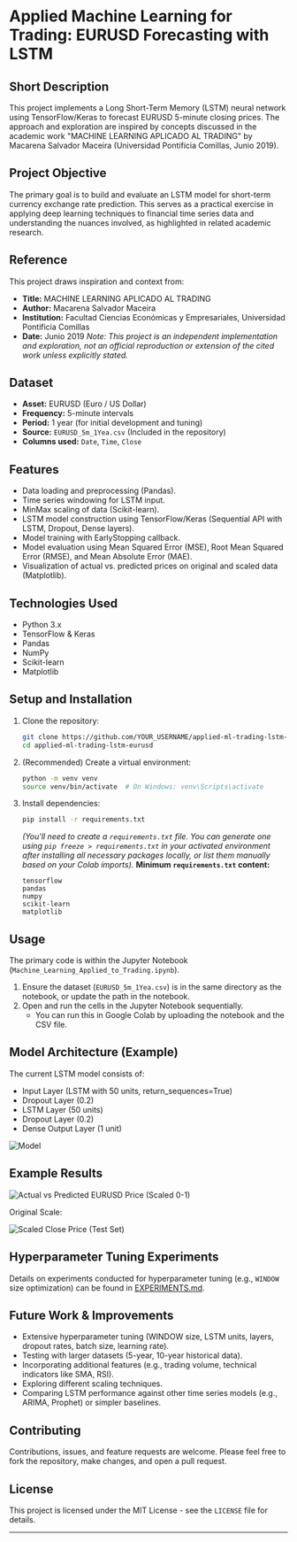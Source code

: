 # Applied Machine Learning for Trading: EURUSD Forecasting with LSTM

## Short Description
This project implements a Long Short-Term Memory (LSTM) neural network using TensorFlow/Keras to forecast EURUSD 5-minute closing prices. The approach and exploration are inspired by concepts discussed in the academic work "MACHINE LEARNING APLICADO AL TRADING" by Macarena Salvador Maceira (Universidad Pontificia Comillas, Junio 2019).

## Project Objective
The primary goal is to build and evaluate an LSTM model for short-term currency exchange rate prediction. This serves as a practical exercise in applying deep learning techniques to financial time series data and understanding the nuances involved, as highlighted in related academic research.

## Reference
This project draws inspiration and context from:
*   **Title:** MACHINE LEARNING APLICADO AL TRADING
*   **Author:** Macarena Salvador Maceira
*   **Institution:** Facultad Ciencias Económicas y Empresariales, Universidad Pontificia Comillas
*   **Date:** Junio 2019
    *Note: This project is an independent implementation and exploration, not an official reproduction or extension of the cited work unless explicitly stated.*

## Dataset
*   **Asset:** EURUSD (Euro / US Dollar)
*   **Frequency:** 5-minute intervals
*   **Period:** 1 year (for initial development and tuning)
*   **Source:** `EURUSD_5m_1Yea.csv` (Included in the repository)
*   **Columns used:** `Date`, `Time`, `Close`

## Features
*   Data loading and preprocessing (Pandas).
*   Time series windowing for LSTM input.
*   MinMax scaling of data (Scikit-learn).
*   LSTM model construction using TensorFlow/Keras (Sequential API with LSTM, Dropout, Dense layers).
*   Model training with EarlyStopping callback.
*   Model evaluation using Mean Squared Error (MSE), Root Mean Squared Error (RMSE), and Mean Absolute Error (MAE).
*   Visualization of actual vs. predicted prices on original and scaled data (Matplotlib).

## Technologies Used
*   Python 3.x
*   TensorFlow & Keras
*   Pandas
*   NumPy
*   Scikit-learn
*   Matplotlib

## Setup and Installation
1.  Clone the repository:
    ```bash
    git clone https://github.com/YOUR_USERNAME/applied-ml-trading-lstm-eurusd.git
    cd applied-ml-trading-lstm-eurusd
    ```
2.  (Recommended) Create a virtual environment:
    ```bash
    python -m venv venv
    source venv/bin/activate  # On Windows: venv\Scripts\activate
    ```
3.  Install dependencies:
    ```bash
    pip install -r requirements.txt
    ```
    *(You'll need to create a `requirements.txt` file. You can generate one using `pip freeze > requirements.txt` in your activated environment after installing all necessary packages locally, or list them manually based on your Colab imports).*
    **Minimum `requirements.txt` content:**
    ```
    tensorflow
    pandas
    numpy
    scikit-learn
    matplotlib
    ```

## Usage
The primary code is within the Jupyter Notebook (`Machine_Learning_Applied_to_Trading.ipynb`).
1.  Ensure the dataset (`EURUSD_5m_1Yea.csv`) is in the same directory as the notebook, or update the path in the notebook.
2.  Open and run the cells in the Jupyter Notebook sequentially.
    *   You can run this in Google Colab by uploading the notebook and the CSV file.

## Model Architecture (Example)
The current LSTM model consists of:
*   Input Layer (LSTM with 50 units, return_sequences=True)
*   Dropout Layer (0.2)
*   LSTM Layer (50 units)
*   Dropout Layer (0.2)
*   Dense Output Layer (1 unit)

![Model](https://github.com/user-attachments/assets/d22e2c7d-c73b-44b9-8233-c22ffd1c71c4)


## Example Results

![Actual vs  Predicted EURUSD Price (Scaled 0-1)](https://github.com/user-attachments/assets/767d4cb8-fd83-4624-b3d4-397bd9a59087)


Original Scale:

![Scaled Close Price (Test Set)](https://github.com/user-attachments/assets/e88d4c17-b966-4ee4-96e1-271c59b578cc)


## Hyperparameter Tuning Experiments
Details on experiments conducted for hyperparameter tuning (e.g., `WINDOW` size optimization) can be found in [EXPERIMENTS.md](EXPERIMENTS.md).

## Future Work & Improvements
*   Extensive hyperparameter tuning (WINDOW size, LSTM units, layers, dropout rates, batch size, learning rate).
*   Testing with larger datasets (5-year, 10-year historical data).
*   Incorporating additional features (e.g., trading volume, technical indicators like SMA, RSI).
*   Exploring different scaling techniques.
*   Comparing LSTM performance against other time series models (e.g., ARIMA, Prophet) or simpler baselines.

## Contributing
Contributions, issues, and feature requests are welcome. Please feel free to fork the repository, make changes, and open a pull request.

## License
This project is licensed under the MIT License - see the `LICENSE` file for details.

---
